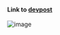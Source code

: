 #### **Link to [devpost](https://devpost.com/software/chat-a-way "devpost")**
![image](https://github.com/danielxt/chatawaybackup/assets/114246026/709d05d7-8d44-47c1-afe4-2f1b745e43f8)

